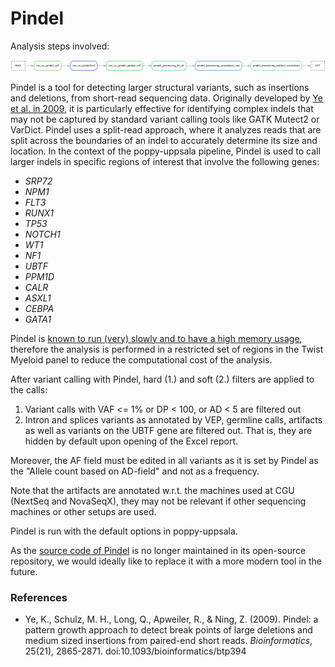 # Pindel

Analysis steps involved:

![Steps Pindel](images/pindel.png)

Pindel is a tool for detecting larger structural variants, such as insertions and deletions, from short-read 
sequencing data.
Originally developed by [Ye et al. in 2009](https://watermark.silverchair.com/bioinformatics_25_21_2865.pdf?token=AQECAHi208BE49Ooan9kkhW_Ercy7Dm3ZL_9Cf3qfKAc485ysgAAA7UwggOxBgkqhkiG9w0BBwagggOiMIIDngIBADCCA5cGCSqGSIb3DQEHATAeBglghkgBZQMEAS4wEQQMhI2zgV-N3r0Ju31AAgEQgIIDaH1PGdGJcXfM8ZSks51MJtt6eIK-WTeIh0xvteS5tAv7w_qS5YJUXBDf3cxIvUM6x1JWVWYgd0dgMoap18UpGS7yUn_qR8ukkh8W60HNvBR3X5pjiPVH4iZMyAwFmI0MGu43zOw-sJ_i7LlGLFsq4M5KkU5lUC3Md41DAx2efDHbmEzXz9VPqScxfbNxhuuUJDHMkVS9lsPnWIt4-ZTvgdWARgFrG4IjnR0tGHJ-2ACOsYuTZ6m60dJSKEw_S6QNIP7UP-NFML0orkSWECpmbeuu9JLlo2TnJmqW74aqhb1Jngx2FRcJMcrvsNHEFd161syFqUS6Oeswj-A-0eRZdT588afyUeKz7oiRBIpwTXo7pSeSRN8HCstxUokISNFcvIdsvu87bymQNcYfL4YZhQjQkJowJatbT0JwwVmqprzlfbh3iTLJTZmo8D_bNQ4T_jFOhks2AtmbF9yS0BpEjtdcptIQr4914dCCRD00AiFGYcWSrJibfj7tmGpJjSfOYNSp5uQwp6uvs-CcD1SkOilDtZIL_hai0zw1i7206qipbbGTRbXTr9L0YlxL2mz8w2zCtOX1taHL-m5jOeVFOgZQwIo_uml7RJMejA6sAr1v_JDIoUuCErBaH3tUBn01r2sQimzP5zKn5rGkxmEQMpmWaPnx35XZ6jKb6Q5iyO3pIk4uF_RzZC0pH2WL04a5HkIRm2oW0qgHG__pTuwByJzprKYDmfvWFxn2ZhV__i90HMx07d9VvwtlfmdZceSm6jClBczqjiwXgD6txCELsith1ggmfPmnZewf80btn91tz0cY4YHOqmHo-uK9sIOZSJO6twBXJO3FkcJo0J6m-8rCSN4egov5PczPI9yZg-Mxx2X5vT6Vt4f3ER4bP-i5mcuOjkk9RZ_Za-dF8NN-0F7Glhczf5XurHsN_O11MK_ZRzBKgBQAho3j0SM0lVTAIO7kYsQD4zgKDA7Vz8tjvDj2BUWYL-WMtLEPam6A5AwrAQJatgFv4oCaFgbrP9m77r0Xt-8g12gt3qOLOsgvHx6yMCSQg9RgSDf6bEUuYxVEFMFvuccSofX5WvitGE2vbNvtJjnCantwQYV9VYxkV6RzqMXAz8o1mKu53Occ-3OApGtYacCuIWsNLO8O32pdE7zf9MUh7wRc), it is particularly effective for identifying complex indels that may 
not be captured by standard variant calling tools like GATK Mutect2 or VarDict. 
Pindel uses a split-read approach, where it
analyzes reads that are split across the boundaries of an indel to accurately determine its size and location.
In the context of the poppy-uppsala pipeline, Pindel is used to call larger indels in specific regions of 
interest that involve the following genes:

- *SRP72*
- *NPM1*
- *FLT3*
- *RUNX1*
- *TP53*
- *NOTCH1*
- *WT1*
- *NF1*
- *UBTF*
- *PPM1D*
- *CALR*
- *ASXL1*
- *CEBPA*
- *GATA1*

Pindel is [known to run (very) slowly and to have a high memory usage](https://github.com/genome/pindel/blob/master/FAQ),
therefore the analysis is performed in a restricted set of regions in the Twist Myeloid panel to reduce the 
computational cost of the analysis.

After variant calling with Pindel, hard (1.) and soft (2.) filters are applied to the calls: 

1. Variant calls with VAF <= 1% or DP < 100, or AD < 5 are filtered out
2. Intron and splices variants as annotated by VEP, germline calls, artifacts as well as variants on the UBTF gene
are filtered out. That is, they are hidden by default upon opening of the Excel report.

Moreover, the AF field must be edited in all variants as it is set by Pindel as the "Allele count based on AD-field"
and not as a frequency.

Note that the artifacts are annotated w.r.t. the machines used at CGU (NextSeq and NovaSeqX), they may not be 
relevant if other sequencing machines or other setups are used.

Pindel is run with the default options in poppy-uppsala.

As the [source code of Pindel](https://github.com/genome/pindel/tree/master) is no longer maintained in its open-source repository, we would ideally like to
replace it with a more modern tool in the future.

### References

- Ye, K., Schulz, M. H., Long, Q., Apweiler, R., & Ning, Z. (2009). Pindel: a pattern growth approach to detect break points of large deletions and medium sized insertions from paired-end short reads. *Bioinformatics*, 25(21), 2865-2871. doi:10.1093/bioinformatics/btp394